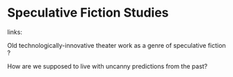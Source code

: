 # Speculative Fiction Studies

links:


Old technologically-innovative theater work as a genre of speculative fiction ?

How are we supposed to live with uncanny predictions from the past?
